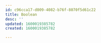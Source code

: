 ```yaml
---
id: c96cca17-d009-4082-b76f-8070f5d61c22
title: Boolean
desc: ''
updated: 1600019385782
created: 1600019385782

---
```


